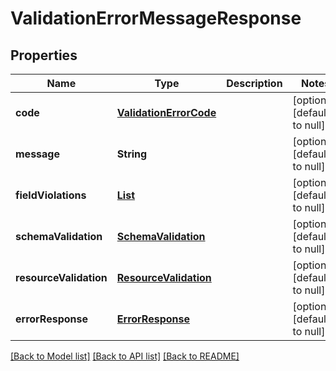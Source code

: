 # ValidationErrorMessageResponse
## Properties

| Name | Type | Description | Notes |
|------------ | ------------- | ------------- | -------------|
| **code** | [**ValidationErrorCode**](ValidationErrorCode.md) |  | [optional] [default to null] |
| **message** | **String** |  | [optional] [default to null] |
| **fieldViolations** | [**List**](FieldViolation.md) |  | [optional] [default to null] |
| **schemaValidation** | [**SchemaValidation**](SchemaValidation.md) |  | [optional] [default to null] |
| **resourceValidation** | [**ResourceValidation**](ResourceValidation.md) |  | [optional] [default to null] |
| **errorResponse** | [**ErrorResponse**](ErrorResponse.md) |  | [optional] [default to null] |

[[Back to Model list]](../README.md#documentation-for-models) [[Back to API list]](../README.md#documentation-for-api-endpoints) [[Back to README]](../README.md)


